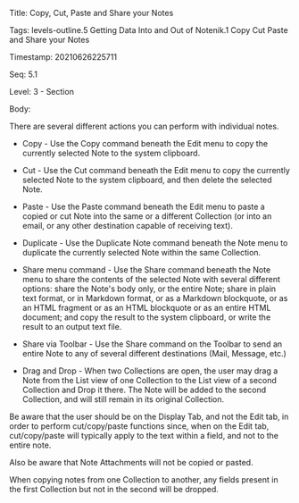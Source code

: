 Title:  Copy, Cut, Paste and Share your Notes

Tags:   levels-outline.5 Getting Data Into and Out of Notenik.1 Copy Cut Paste and Share your Notes

Timestamp: 20210626225711

Seq:    5.1

Level:  3 - Section

Body: 

There are several different actions you can perform with individual notes. 

* Copy - Use the Copy command beneath the Edit menu to copy the currently selected Note to the system clipboard. 

* Cut - Use the Cut command beneath the Edit menu to copy the currently selected Note to the system clipboard, and then delete the selected Note. 

* Paste - Use the Paste command beneath the Edit menu to paste a copied or cut Note into the same or a different Collection (or into an email, or any other destination capable of receiving text). 

* Duplicate - Use the Duplicate Note command beneath the Note menu to duplicate the currently selected Note within the same Collection. 

* Share menu command - Use the Share command beneath the Note menu to share the contents of the selected Note with several different options: share the Note's body only, or the entire Note; share in plain text format, or in Markdown format, or as a Markdown blockquote, or as an HTML fragment or as an HTML blockquote or as an entire HTML document; and copy the result to the system clipboard, or write the result to an output text file. 

* Share via Toolbar - Use the Share command on the Toolbar to send an entire Note to any of several different destinations (Mail, Message, etc.)

* Drag and Drop - When two Collections are open, the user may drag a Note from the List view of one Collection to the List view of a second Collection and Drop it there. The Note will be added to the second Collection, and will still remain in its original Collection. 

Be aware that the user should be on the Display Tab, and not the Edit tab, in order to perform cut/copy/paste functions since, when on the Edit tab, cut/copy/paste will typically apply to the text within a field, and not to the entire note. 

Also be aware that Note Attachments will not be copied or pasted.

When copying notes from one Collection to another, any fields present in the first Collection but not in the second will be dropped.
